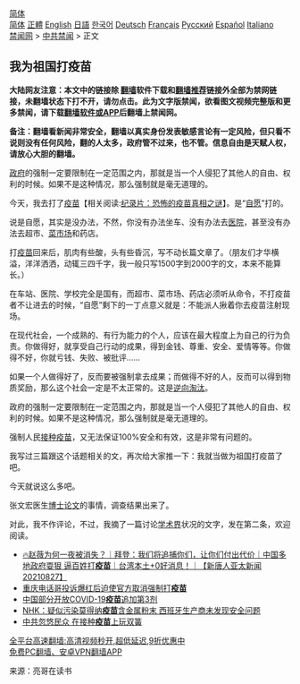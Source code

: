  <!-- 面包屑导航 --> <div class="breadcrumb"><!-- GTranslate: https://gtranslate.io/ -->  <div class="switcher notranslate">  <div class="selected">  <a href="#" onclick="return false;"> 简体</a>  </div>  <div class="option">  <a href="https://www.bannedbook.org" onclick="doGTranslate('zh-CN|zh-CN');jQuery('div.switcher div.selected a').html(jQuery(this).html());return false;" title="简体中文" class="nturl selected"> 简体</a>  <a href="https://www.bannedbook.org/zh-tw/" onclick="doGTranslate('zh-CN|zh-TW');jQuery('div.switcher div.selected a').html(jQuery(this).html());return false;" title="繁體中文" class="nturl"> 正體</a>  <a href="https://www.bannedbook.org/en/" onclick="doGTranslate('zh-CN|en');jQuery('div.switcher div.selected a').html(jQuery(this).html());return false;" title="English" class="nturl"> English</a>  <a href="https://www.bannedbook.org/ja/" onclick="doGTranslate('zh-CN|ja');jQuery('div.switcher div.selected a').html(jQuery(this).html());return false;" title="日本語" class="nturl"> 日語</a>  <a href="https://www.bannedbook.org/ko/" onclick="doGTranslate('zh-CN|ko');jQuery('div.switcher div.selected a').html(jQuery(this).html());return false;" title="한국어" class="nturl"> 한국어</a>  <a href="https://www.bannedbook.org/de/" onclick="doGTranslate('zh-CN|de');jQuery('div.switcher div.selected a').html(jQuery(this).html());return false;" title="Deutsch" class="nturl"> Deutsch</a>  <a href="https://www.bannedbook.org/fr/" onclick="doGTranslate('zh-CN|fr');jQuery('div.switcher div.selected a').html(jQuery(this).html());return false;" title="Français" class="nturl"> Français</a>  <a href="https://www.bannedbook.org/ru/" onclick="doGTranslate('zh-CN|ru');jQuery('div.switcher div.selected a').html(jQuery(this).html());return false;" title="Русский" class="nturl"> Русский</a>  <a href="https://www.bannedbook.org/es/" onclick="doGTranslate('zh-CN|es');jQuery('div.switcher div.selected a').html(jQuery(this).html());return false;" title="Español" class="nturl"> Español</a>  <a href="https://www.bannedbook.org/it/" onclick="doGTranslate('zh-CN|it');jQuery('div.switcher div.selected a').html(jQuery(this).html());return false;" title="Italiano" class="nturl"> Italiano</a>  </div>  </div>      <div class='breadcrumb-sub'><!-- Breadcrumb NavXT 6.3.0 --> <a href="https://www.bannedbook.org/" class="home">禁闻网</a> &gt; <a href="https://www.bannedbook.org/bnews/cbnews/" class="category">中共禁闻</a> &gt; 正文</div></div><h2>我为祖国打疫苗</h2> <p class="notice"><b>大陆网友注意：本文中的链接除 <a href="https://github.com/bannedbook/fanqiang" >翻墙</a>软件下载和<a href="https://github.com/killgcd/justmysocks/blob/master/README.md">翻墙推荐</a>链接外全部为禁网链接，未翻墙状态下打不开，请勿点击。此为文字版禁闻，欲看图文视频完整版和更多禁闻，请下载<a href="https://github.com/bannedbook/fanqiang">翻墙软件或APP</a>后翻墙上禁闻网。</p><p>备注：翻墙看新闻非常安全，翻墙以真实身份发表敏感言论有一定风险，但只看不说则没有任何风险，翻的人太多，政府管不过来，也不管。信息自由是天赋人权，请放心大胆的翻墙。</b></p>  <div class="entry"> <p id="summary"><a href="https://www.bannedbook.org/bnews/tag/%e6%94%bf%e5%ba%9c/" class="st_tag internal_tag" rel="tag" title="标签 政府 下的日志">政府</a>的强制一定要限制在一定范围之内，那就是当一个人侵犯了其他人的自由、权利的时候。如果不是这种情况，那么强制就是毫无道理的。</p> <p>今天，我去打了<span class='wp_keywordlink'><a href="https://www.bannedbook.org/bnews/tculture/20160630/551027.html" title="疫苗" target="_blank">疫苗</a></span>【相关阅读:<a href='https://www.bannedbook.org/bnews/topimagenews/20180408/925060.html' target='_blank'>纪录片：恐怖的疫苗真相之谜</a>】。是“<a href="https://www.bannedbook.org/bnews/tag/%E8%87%AA%E6%84%BF/" class="st_tag internal_tag" rel="tag" title="标签 自愿 下的日志">自愿</a>”打的。</p> <p>说是自愿，其实是没办法，不然，你没有办法坐车、没有办法去<a href="https://www.bannedbook.org/bnews/tag/%E5%8C%BB%E9%99%A2/" class="st_tag internal_tag" rel="tag" title="标签 医院 下的日志">医院</a>，甚至没有办法去超市、<a href="https://www.bannedbook.org/bnews/tag/%E8%8F%9C%E5%B8%82%E5%9C%BA/" class="st_tag internal_tag" rel="tag" title="标签 菜市场 下的日志">菜市场</a>和药店。</p>  <p>打<a href="https://www.bannedbook.org/bnews/tag/%e7%96%ab%e8%8b%97/" class="st_tag internal_tag" rel="tag" title="标签 疫苗 下的日志">疫苗</a>回来后，肌肉有些酸，头有些昏沉，写不动长篇文章了。（朋友们才华横溢，洋洋洒洒，动辄三四千字，我一般只写1500字到2000字的文，本来不能算长。）</p> <p>在车站、医院、学校完全是国有，而超市、菜市场、药店必须听从命令，不打疫苗者不让进去的时候，“自愿”剩下的一丁点意义就是：不能派人揪着你去疫苗注射现场。</p> <p>在现代社会，一个成熟的、有行为能力的个人，应该在最大程度上为自己的行为负责。你做得好，就享受自己行动的成果，得到金钱、尊重、安全、爱情等等。你做得不好，你就亏钱、失败、被批评……</p>  <p>如果一个人做得好了，反而要被强制拿去成果；而做得不好的人，反而可以得到物质奖励，那么这个社会一定是不太正常的。这是<a href="https://www.bannedbook.org/bnews/tag/%E9%80%86%E5%90%91%E6%B7%98%E6%B1%B0/" class="st_tag internal_tag" rel="tag" title="标签 逆向淘汰 下的日志">逆向淘汰</a>。</p> <p>政府的强制一定要限制在一定范围之内，那就是当一个人侵犯了其他人的自由、权利的时候。如果不是这种情况，那么强制就是毫无道理的。</p> <p>强制人民<a href="https://www.bannedbook.org/bnews/tag/%E6%8E%A5%E7%A7%8D%E7%96%AB%E8%8B%97/" class="st_tag internal_tag" rel="tag" title="标签 接种疫苗 下的日志">接种疫苗</a>，又无法保证100%安全和有效，这是非常有问题的。</p>  <p>我写过三篇跟这个话题相关的文，再次给大家推一下：我就当做为祖国打疫苗了吧。</p> <p>今天就说这么多吧。</p> <p>张文宏医生<a href="https://www.bannedbook.org/bnews/tag/%E5%8D%9A%E5%A3%AB%E8%AE%BA%E6%96%87/" class="st_tag internal_tag" rel="tag" title="标签 博士论文 下的日志">博士论文</a>的事情，调查结果出来了。</p>  <p>对此，我不作评论，不过，我摘了一篇讨论<a href="https://www.bannedbook.org/bnews/tag/%E5%AD%A6%E6%9C%AF%E7%95%8C/" class="st_tag internal_tag" rel="tag" title="标签 学术界 下的日志">学术界</a>状况的文字，发在第二条，欢迎阅读。</p> <ul class='op-related-articles' title='相关阅读'> <li><a href='https://www.bannedbook.org/bnews/taiwannews/20210827/1614508.html' target='_blank'>🔥赵薇为何一夜被消失？｜拜登：我们将追捕你们，让你们付出代价｜中国多地政府耍狠 逼百姓打<b>疫苗</b>｜台湾本土+0好消息！｜【新唐人亚太新闻20210827】</a></li> <li><a href='https://www.bannedbook.org/bnews/baitai/20210827/1614466.html' target='_blank'>重庆电话哥投诉爆红后迫使官方取消强制打<b>疫苗</b></a></li> <li><a href='https://www.bannedbook.org/bnews/baitai/20210827/1614461.html' target='_blank'>中国部分开放COVID-19<b>疫苗</b>追加第3剂</a></li> <li><a href='https://www.bannedbook.org/bnews/baitai/20210827/1614442.html' target='_blank'>NHK：疑似污染莫得纳<b>疫苗</b>含金属粉末 西班牙生产商未发现安全问题</a></li> <li><a href='https://www.bannedbook.org/bnews/ssgc/20210827/1614438.html' target='_blank'>中共忽悠民众 在接种<b>疫苗</b>上玩双簧</a></li> </ul> <p class="texttj"> <a href="https://github.com/bannedbook/fanqiang/wiki/V2ray%E6%9C%BA%E5%9C%BA" target="_blank">全平台高速翻墙:高清视频秒开,超低延迟,9折优惠中</a><br/> <a href="https://github.com/bannedbook/fanqiang/wiki/%E7%A6%81%E9%97%BB%E7%BD%91%E5%AE%89%E5%8D%93%E7%BF%BB%E5%A2%99%E6%96%B0%E9%97%BBAPP" target="_blank">免费PC翻墙、安卓VPN翻墙APP</a></p><p> 来源：亮哥在读书 </p><a name='sharetosocial'></a>  <div style="margin-bottom:5px;padding-bottom:5px;clear:both"> <div id="archive-pix-1" class="banner-ads"> <!-- AuctionX Display platform tag START --> <div id="26318x728x90x621x_ADSLOT2" clicktrack="%%CLICK_URL_ESC%%"></div> <!-- AuctionX Display platform tag END --> </div> <div id="archive-pix-2" class="banner-ads"> <!-- AuctionX Display platform tag START --> <div id="26315x300x250x621x_ADSLOT2" clicktrack="%%CLICK_URL_ESC%%"></div> <!-- AuctionX Display platform tag END --> </div> </div>  <div id="archive-pix-1" class="banner-ads"> <!-- AuctionX Display platform tag START --> <div id="26318x728x90x621x_ADSLOT3" clicktrack="%%CLICK_URL_ESC%%"></div> <!-- AuctionX Display platform tag END --> </div> </div><!--END ENTRY--> 